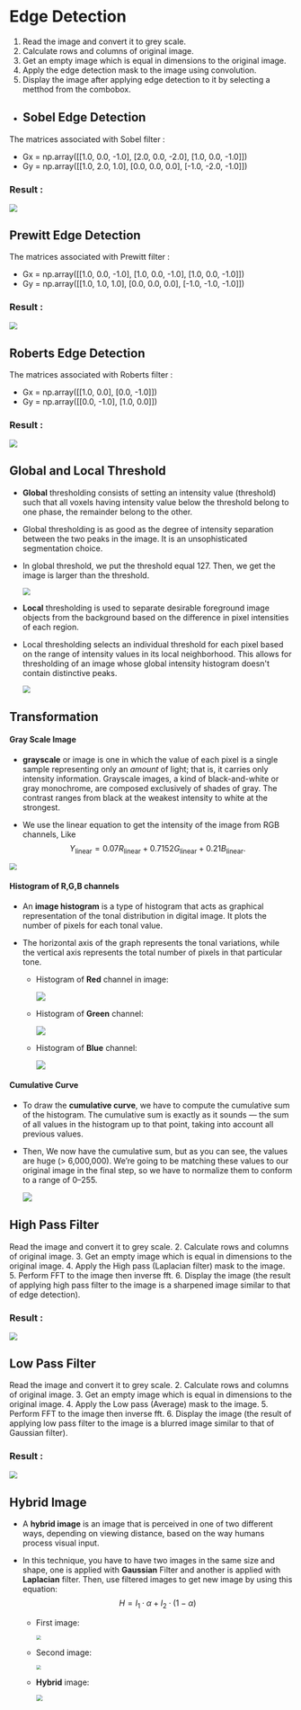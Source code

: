 # Edge Detection
1. Read the image and convert it to grey scale.
2. Calculate rows and columns of original image.
3. Get an empty image which is equal in dimensions to the original image. 
4. Apply the edge detection mask to the image using convolution.
5. Display the image after applying edge detection to it by selecting a metthod from the combobox.

- ## **Sobel Edge Detection**
The matrices associated with Sobel filter :
- Gx = np.array([[1.0, 0.0, -1.0], [2.0, 0.0, -2.0], [1.0, 0.0, -1.0]])
- Gy = np.array([[1.0, 2.0, 1.0], [0.0, 0.0, 0.0], [-1.0, -2.0, -1.0]])

### Result :
<img src="Images\sobel.jpg" style="zoom:85%;" position="Center" />

 ## **Prewitt Edge Detection**
The matrices associated with Prewitt filter :
- Gx = np.array([[1.0, 0.0, -1.0], [1.0, 0.0, -1.0], [1.0, 0.0, -1.0]])
- Gy = np.array([[1.0, 1.0, 1.0], [0.0, 0.0, 0.0], [-1.0, -1.0, -1.0]])

### Result :
<img src="Images\prewitt.jpg" style="zoom:85%;" position="Center" />

## **Roberts Edge Detection**
The matrices associated with Roberts filter :
- Gx = np.array([[1.0, 0.0], [0.0, -1.0]])
- Gy = np.array([[0.0, -1.0], [1.0, 0.0]])

### Result :
<img src="Images\roberts.jpg" style="zoom:85%;" position="Center" />

## Global and Local Threshold

- **Global** thresholding consists of setting an intensity value (threshold) such that all voxels having intensity value below the threshold belong to one phase, the remainder belong to the other. 

- Global thresholding is as good as the degree of intensity separation between the two peaks in the image. It is an unsophisticated segmentation choice.

- In global threshold, we put the threshold equal 127. Then, we get the image is larger than the threshold.

  <img src="Images\Global_threshold.png" style="zoom:85%;" position="Center" />

- **Local** thresholding is used to separate desirable foreground image objects from the background based on the difference in pixel intensities of each region.

- Local thresholding selects an individual threshold for each pixel based on the range of intensity values in its local neighborhood. This allows for thresholding of an image whose global intensity histogram doesn't contain distinctive peaks.

  <img src="Images\local_threshold.png" style="zoom:80%;" position="Center"/>

## Transformation

#### Gray Scale Image

- **grayscale** or image is one in which the value of each pixel is a single sample representing only an *amount* of light; that is, it carries only intensity information. Grayscale images, a kind of black-and-white or gray monochrome, are composed exclusively of shades of gray. The contrast ranges from black at the weakest intensity to white at the strongest.

- We use the linear equation to get the intensity of the image from RGB channels, Like
  $$
  {\displaystyle Y_{\mathrm {linear} }=0.07R_{\mathrm {linear} }+0.7152G_{\mathrm {linear} }+0.21B_{\mathrm {linear} }}.
  $$

<img src="Images\grayscale_image.png" style="zoom:80%;" position="Center" />

#### Histogram of R,G,B channels

- An **image histogram** is a type of histogram that acts as graphical representation of the tonal distribution in digital image. It plots the number of pixels for each tonal value.

- The horizontal axis of the graph represents the tonal variations, while the vertical axis represents the total number of pixels in that particular tone.

  - Histogram of **Red** channel in image:

    <img src="Images\red_channel_histogram.png" style="zoom:100%;" position="Center"/>

  - Histogram of **Green** channel:

    <img src="Images\green_channel_image.png" style="zoom:100%;" position="Center" />

  - Histogram of **Blue** channel:

    <img src="Images\blue_channel_histogram.png" style="zoom:100%;" position="Center"/>

#### Cumulative Curve

- To draw the **cumulative curve**, we have to compute the cumulative sum of the histogram. The cumulative sum is exactly as it sounds — the sum of all values in the histogram up to that point, taking into account all previous values.

- Then, We now have the cumulative sum, but as you can see, the values are huge (> 6,000,000). We’re going to be matching these values to our original image in the final step, so we have to normalize them to conform to a range of 0–255.

  <img src="Images\cumulative_curve.png" style="zoom:100%;" position="Center" />

## High Pass Filter
Read the image and convert it to grey scale.
2. Calculate rows and columns of original image.
3. Get an empty image which is equal in dimensions to the original image. 
4. Apply the High pass (Laplacian filter) mask to the image.
5. Perform FFT to the image then inverse fft.
6. Display the image (the result of applying high pass filter to the image is a sharpened image similar to that of edge detection).

### Result :
<img src="Images\HPF.jpg" style="zoom:85%;" position="Center" />

## Low Pass Filter
Read the image and convert it to grey scale.
2. Calculate rows and columns of original image.
3. Get an empty image which is equal in dimensions to the original image. 
4. Apply the Low pass (Average) mask to the image.
5. Perform FFT to the image then inverse fft.
6. Display the image (the result of applying low pass filter to the image is a blurred image similar to that of Gaussian filter).

### Result :
<img src="Images\lpf.jpg" style="zoom:85%;" position="Center" />

## Hybrid Image

- A **hybrid image** is an image that is perceived in one of two different ways, depending on viewing distance, based on the way humans process visual input.

- In this technique, you have to have two images in the same size and shape, one is applied with **Gaussian** Filter and another is applied with **Laplacian** filter. Then, use filtered images to get new image by using this equation:
  $$
  H = I_1 · \alpha  + I_2 ·(1 − \alpha)
  $$

  - First image: 

    <img src="Images\test.jpg" style="zoom:50%;" position="Center" />

  - Second image:

    <img src="Images\test2.jpg" style="zoom:50%;" position="Center"/>

  - **Hybrid** image: 

    <img src="Images\hybrid_image.png" style="zoom:70%;" position="Center"/>